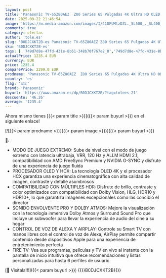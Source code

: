 ```yaml
---
layout: post
title: 'Panasonic TV-65Z80AEZ  Z80 Series 65 Pulgadas 4K Ultra HD OLED Smart TV  2024  Fire TV  Dolby Vision y Atmos  Modo de Juego Extreme  Control De Voz Alexa  Airplay  Negro'
date: 2025-09-22 21:46:54
image: 'https://m.media-amazon.com/images/I/41OPUMtzDZL._SL500_._SL400_.jpg'
comments: true
category: ofertas
author: 'tole.es'
slug: 'B0DJCXKT2B-es Panasonic TV-65Z80AEZ Z80 Series 65 Pulgadas 4K Ultra HD...'
sku: 'B0DJCXKT2B-es'
tags: [ '749d7d8e-47fd-431e-8b51-348b70f767e2_0','749d7d8e-47fd-431e-8b51-348b70f767e2_6901','Arborist Merchandising Root','Electrónica','Self Service','Special Features Stores','TV, vídeo y home cinema','Televisores','Top Brands Tech Selection','Top Brands Tech TVs','alexa','panasonic','🇪🇸', ]
actualPrice: 1235.4 EUR
currency: EUR
price: 1235.4
comparePrice: 2299.0 EUR
prodname: 'Panasonic TV-65Z80AEZ  Z80 Series 65 Pulgadas 4K Ultra HD OLED Smart TV  2024  Fire TV  Dolby Vision y Atmos  Modo de Juego Extreme  Control De Voz Alexa  Airplay  Negro'
country: 'es'
flag: '🇪🇸'
brand: 'Panasonic'
buyurl: 'https://www.amazon.es/dp/B0DJCXKT2B/?tag=tolees-21'
descuento: '46.26'
average: '1235.4'
---
```


Ahora mismo tienes [{{< param title >}}]({{< param buyurl >}}) en el siguiente enlace!

[![{{< param prodname >}}]({{< param image >}})]({{< param buyurl >}})

🔎:

- MODO DE JUEGO EXTREMO: Sube de nivel con el modo de juego extremo con latencia ultrabaja, VRR, 120 Hz y ALLM HDMI 2.1, compatibilidad con AMD FreeSync Premium y NVIDIA G-SYNC y disfrute de una experiencia de juego fluida
- PROCESADOR OLED Y HCX: La tecnología OLED 4K y el procesador HCX garantiza una experiencia cinematográfica con alta calidad de imagen, contraste y detalle asombrosos
- COMPATIBILIDAD CON MÚLTIPLES HDR: Disfrute de brillo, contraste y color optimizados con compatibilidad con Dolby Vision, HLG, HDR10 y HDR10+, lo que garantiza imágenes excepcionales como las concibió el director
- SONIDO ENVOLVENTE PRO Y DOLBY ATMOS: Mejore la visualización con la tecnología inmersiva Dolby Atmos y Surround Sound Pro que incluye un subwoofer para llevar la experiencia de audio del cine a su hogar
- CONTROL DE VOZ DE ALEXA Y AIRPLAY: Controle su Smart TV con manos libres con el control de voz de Alexa, AirPlay permite compartir contenido desde dispositivos Apple para una experiencia de entretenimiento perfecta
- FIRE TV: Vea sus programas, películas y TV en vivo al instante con la pantalla de inicio intuitiva que ofrece recomendaciones y listas personalizadas para hasta 6 perfiles de usuario

[🛒 Visítala!!!]({{< param buyurl >}})
{{<world>}}B0DJCXKT2B{{</world>}}
